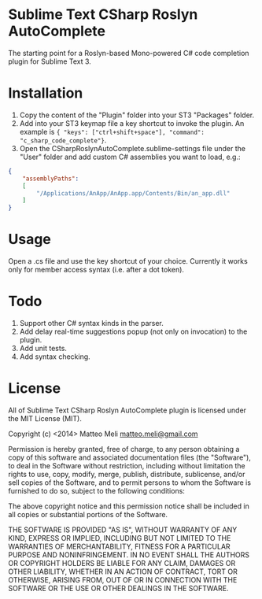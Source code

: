 Sublime Text CSharp Roslyn AutoComplete
==================

The starting point for a Roslyn-based Mono-powered C# code completion plugin for Sublime Text 3.

Installation
==================

1. Copy the content of the "Plugin" folder into your ST3 "Packages" folder.
2. Add into your ST3 keymap file a key shortcut to invoke the plugin. An example is `{ "keys": ["ctrl+shift+space"], "command": "c_sharp_code_complete"}`.
3. Open the CSharpRoslynAutoComplete.sublime-settings file under the "User" folder and add custom C# assemblies you want to load, e.g.:
```json
{
	"assemblyPaths":
	[
		"/Applications/AnApp/AnApp.app/Contents/Bin/an_app.dll"
	]
}
```

Usage
==================

Open a .cs file and use the key shortcut of your choice. Currently it works only for member access syntax (i.e. after a dot token).

Todo
==================

1. Support other C# syntax kinds in the parser.
2. Add delay real-time suggestions popup (not only on invocation) to the plugin.
3. Add unit tests.
4. Add syntax checking.

License
==================
All of Sublime Text CSharp Roslyn AutoComplete plugin is licensed under the MIT License (MIT).

Copyright (c) <2014> Matteo Meli <matteo.meli@gmail.com>

Permission is hereby granted, free of charge, to any person obtaining a copy
of this software and associated documentation files (the "Software"), to deal
in the Software without restriction, including without limitation the rights
to use, copy, modify, merge, publish, distribute, sublicense, and/or sell
copies of the Software, and to permit persons to whom the Software is
furnished to do so, subject to the following conditions:

The above copyright notice and this permission notice shall be included in
all copies or substantial portions of the Software.

THE SOFTWARE IS PROVIDED "AS IS", WITHOUT WARRANTY OF ANY KIND, EXPRESS OR
IMPLIED, INCLUDING BUT NOT LIMITED TO THE WARRANTIES OF MERCHANTABILITY,
FITNESS FOR A PARTICULAR PURPOSE AND NONINFRINGEMENT. IN NO EVENT SHALL THE
AUTHORS OR COPYRIGHT HOLDERS BE LIABLE FOR ANY CLAIM, DAMAGES OR OTHER
LIABILITY, WHETHER IN AN ACTION OF CONTRACT, TORT OR OTHERWISE, ARISING FROM,
OUT OF OR IN CONNECTION WITH THE SOFTWARE OR THE USE OR OTHER DEALINGS IN
THE SOFTWARE.
